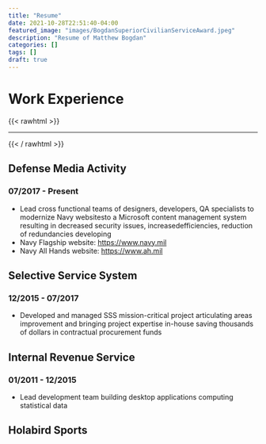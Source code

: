 ```yaml
---
title: "Resume"
date: 2021-10-28T22:51:40-04:00
featured_image: "images/BogdanSuperiorCivilianServiceAward.jpeg"
description: "Resume of Matthew Bogdan"
categories: []
tags: []
draft: true
---
```

# Work Experience
{{< rawhtml >}}
<hr>
{{< / rawhtml >}}

## Defense Media Activity
### 07/2017 - Present
* Lead cross functional teams of designers, developers, QA specialists to modernize Navy websitesto a Microsoft content management system resulting in decreased security issues, increasedefficiencies, reduction of redundancies developing 
* Navy Flagship website: https://www.navy.mil
* Navy All Hands website: https://www.ah.mil 

## Selective Service System
### 12/2015 - 07/2017
* Developed and managed SSS mission-critical project articulating areas improvement and bringing project expertise in-house saving thousands of dollars in contractual procurement funds

## Internal Revenue Service
### 01/2011 - 12/2015
* Lead development team building desktop applications computing statistical data
## Holabird Sports
